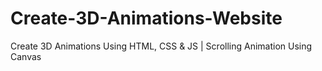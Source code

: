 # Create-3D-Animations-Website
Create 3D Animations Using HTML, CSS &amp; JS | Scrolling Animation Using Canvas
